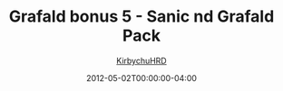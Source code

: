 ---
title: "Grafald bonus 5 - Sanic nd Grafald Pack"
type: "image"
date: 2012-05-02T00:00:00-04:00
draft: false
categories:
- comics
- collaborations
tags:
- grafald
image_path: "../img/2012/bonus_5.png"
alt_text: ""
author: "[KirbychuHRD](https://cohost.org/KirbychuHRD)"
---